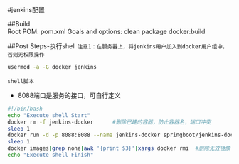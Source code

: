 #jenkins配置

##Build  
        Root POM: pom.xml
        Goals and options: clean package docker:build
        
##Post Steps-执行shell
`注意1：在服务器上，将jenkins用户加入到docker用户组中，否则无权限操作`<br>
```Bash
usermod -a -G docker jenkins
```

`shell脚本`<br>
* 8088端口是服务的接口，可自行定义
```Bash
#!/bin/bash
echo "Execute shell Start"
docker rm -f jenkins-docker      #删除已建的容器，防止容器名，端口冲突
sleep 1
docker run -d -p 8088:8088 --name jenkins-docker springboot/jenkins-docker   #运行镜像生成容器
sleep 1
docker images|grep none|awk '{print $3}'|xargs docker rmi  #删除无效镜像
echo "Execute shell Finish"
```

